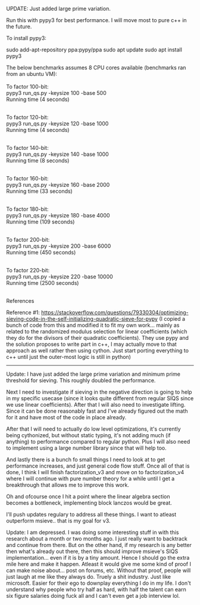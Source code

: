 UPDATE: Just added large prime variation.

Run this with pypy3 for best performance.
I will move most to pure c++ in the future.

To install pypy3: 

sudo add-apt-repository ppa:pypy/ppa
sudo apt update
sudo apt install pypy3

The below benchmarks assumes 8 CPU cores available (benchmarks ran from an ubuntu VM):</br></br>
To factor 100-bit:</br>
pypy3 run_qs.py -keysize 100 -base 500 </br> 
Running time (4 seconds)</br></br>

To factor 120-bit:</br>
pypy3 run_qs.py -keysize 120 -base 1000 </br> 
Running time (4 seconds)</br></br>

To factor 140-bit:</br>
pypy3 run_qs.py -keysize 140 -base 1000 </br> 
Running time (8 seconds)</br></br>

To factor 160-bit:</br>
pypy3 run_qs.py -keysize 160 -base 2000 </br> 
Running time (33 seconds)</br></br>

To factor 180-bit:</br>
pypy3 run_qs.py -keysize 180 -base 4000 </br> 
Running time (109 seconds)</br></br>

To factor 200-bit:</br>
pypy3 run_qs.py -keysize 200 -base 6000 </br> 
Running time (450 seconds)</br></br>

To factor 220-bit:</br>
pypy3 run_qs.py -keysize 220 -base 10000 </br> 
Running time (2500 seconds)</br></br>

References

Reference #1: https://stackoverflow.com/questions/79330304/optimizing-sieving-code-in-the-self-initializing-quadratic-sieve-for-pypy (I copied a bunch of code from this and modified it to fit my own work... mainly as related to the randomized modulus selection for linear coefficients (which they do for the divisors of their quadratic coefficients). They use pypy and the solution proposes to write part in c++, I may actually move to that approach as well rather then using cython. Just start porting everything to c++ until just the outer-most logic is still in python)

---------------------------------------------------------------------------
Update: I have just added the large prime variation and minimum prime threshold for sieving. This roughly doubled the performance.

Next I need to investigate if sieving in the negative direction is going to help in my specific usecase (since it looks quite different from regular SIQS since we use linear coefficients).
After that I will also need to investigate lifting. Since it can be done reasonably fast and I've already figured out the math for it and have most of the code in place already.

After that I will need to actually do low level optimizations, it's currently being cythonized, but without static typing, it's not adding much (if anything) to performance compared to regular python.
Plus I will also need to implement using a large number library since that will help too.

And lastly there is a bunch fo small things I need to look at to get performance increases, and just general code flow stuff.
Once all of that is done, I think I will finish factorization_v3 and move on to factorization_v4 where I will continue with pure number theory for a while until I get a breakthrough that allows me to improve this work.

Oh and ofcourse once I hit a point where the linear algebra section becomes a bottleneck, implementing block lanczos would be great.

I'll push updates regulary to address all these things. I want to atleast outperform msieve.. that is my goal for v3.


Update: I am depressed. I was doing some interesting stuff in with this research about a month or two months ago. I just really want to backtrack and continue from there. But on the other hand, if my research is any better then what's already out there, then this should improve msieve's SIQS implementation... even if it is by a tiny amount. Hence I should go the extra mile here and make it happen. Atleast it would give me some kind of proof I can make noise about... post on forums, etc. Without that proof, people will just laugh at me like they always do. Truely a shit industry. Just like microsoft. Easier for their ego to downplay everything I do in my life. I don't understand why people who try half as hard, with half the talent can earn six figure salaries doing fuck all and I can't even get a job interview lol.


